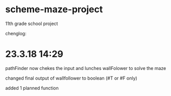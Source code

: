 # scheme-maze-project
11th grade school project

chenglog:


# 23.3.18 14:29 
  pathFinder now chekes the input and lunches wallFolower to solve the maze
  
  changed final output of wallfollower to boolean (#T or #F only)
  
  added 1 planned function
